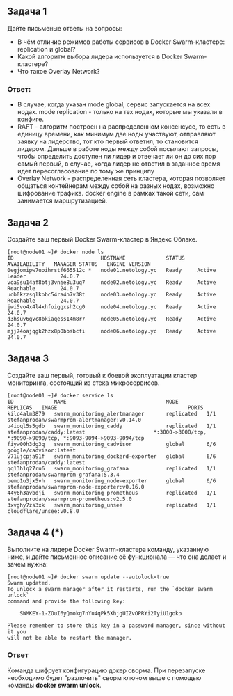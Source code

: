 ## Задача 1

Дайте письменые ответы на вопросы:

- В чём отличие режимов работы сервисов в Docker Swarm-кластере: replication и global?
- Какой алгоритм выбора лидера используется в Docker Swarm-кластере?
- Что такое Overlay Network?

### Ответ:

- В случае, когда указан mode global, сервис запускается на всех нодах.  mode replication - только на тех нодах, которые мы указали в конфиге.
- RAFT - алгоритм построен на распределенном консенсусе, то есть в единицу времени, как минимум две ноды участвуют, отправляют заявку на лидерство, тот кто первый ответил, то становится лидером. Дальше в работе ноды между собой посылают запросы, чтобы определить доступен ли лидер и отвечает ли он до сих пор самый первый, в случае, когда лидер не ответил в заданное время идет пересогласование по тому же принципу
- Overlay Network - распределенная сеть кластера, которая позволяет общаться контейнерам между собой на разных нодах, возможно шифрование трафика. docker engine в рамках такой сети, сам занимается маршрутизацией.
## Задача 2

Создайте ваш первый Docker Swarm-кластер в Яндекс Облаке.

```
[root@node01 ~]# docker node ls
ID                            HOSTNAME             STATUS    AVAILABILITY   MANAGER STATUS   ENGINE VERSION
0egjomipw7uoihrstf665512c *   node01.netology.yc   Ready     Active         Leader           24.0.7
voa9su14af8btj3vnje8u3uq7     node02.netology.yc   Ready     Active         Reachable        24.0.7
uob0kzzsqlkobc54ra4h7v38t     node03.netology.yc   Ready     Active         Reachable        24.0.7
jwi5vo4x4l4xhfoiggxsh2cg0     node04.netology.yc   Ready     Active                          24.0.7
d3hsuv6gvc8bkiaqess14m8r7     node05.netology.yc   Ready     Active                          24.0.7
mjj74oajqgk2hzx8p0bbsbcfi     node06.netology.yc   Ready     Active                          24.0.7

```

## Задача 3

Создайте ваш первый, готовый к боевой эксплуатации кластер мониторинга, состоящий из стека микросервисов.

```
[root@node01 ~]# docker service ls
ID             NAME                                MODE         REPLICAS   IMAGE                                          PORTS
kilc4alm3879   swarm_monitoring_alertmanager       replicated   1/1        stefanprodan/swarmprom-alertmanager:v0.14.0    
u4ioql5s5gdb   swarm_monitoring_caddy              replicated   1/1        stefanprodan/caddy:latest                      *:3000->3000/tcp, *:9090->9090/tcp, *:9093-9094->9093-9094/tcp
fiyw00h3dg3q   swarm_monitoring_cadvisor           global       6/6        google/cadvisor:latest                         
v71ujcpja91f   swarm_monitoring_dockerd-exporter   global       6/6        stefanprodan/caddy:latest                      
qq13h1q27ru6   swarm_monitoring_grafana            replicated   1/1        stefanprodan/swarmprom-grafana:5.3.4           
bemo1u3jx5vh   swarm_monitoring_node-exporter      global       6/6        stefanprodan/swarmprom-node-exporter:v0.16.0   
44y6h3avbdji   swarm_monitoring_prometheus         replicated   1/1        stefanprodan/swarmprom-prometheus:v2.5.0       
3xvghy7zs3xk   swarm_monitoring_unsee              replicated   1/1        cloudflare/unsee:v0.8.0
```

## Задача 4 (*)

Выполните на лидере Docker Swarm-кластера команду, указанную ниже, и дайте письменное описание её функционала — что она делает и зачем нужна:
```
[root@node01 ~]# docker swarm update --autolock=true
Swarm updated.
To unlock a swarm manager after it restarts, run the `docker swarm unlock`
command and provide the following key:

    SWMKEY-1-ZOuI6yQmokg7nYu4qPk5XhjgUIZvOPRYi2TyiU1goko

Please remember to store this key in a password manager, since without it you
will not be able to restart the manager.

```
### Ответ
Команда шифрует конфигурацию докер сворма. При перезапуске необходимо будет "разлочить" сворм ключом выше с помощью команды **docker swarm unlock**.


